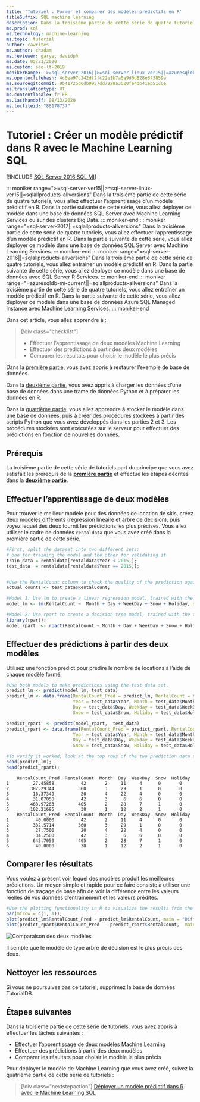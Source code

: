 ```yaml
---
title: 'Tutoriel : Former et comparer des modèles prédictifs en R'
titleSuffix: SQL machine learning
description: Dans la troisième partie de cette série de quatre tutoriels, vous allez développer deux modèles prédictifs en R avec le Machine Learning SQL, puis sélectionner le modèle le plus précis.
ms.prod: sql
ms.technology: machine-learning
ms.topic: tutorial
author: cawrites
ms.author: chadam
ms.reviewer: garye, davidph
ms.date: 05/21/2020
ms.custom: seo-lt-2019
monikerRange: '>=sql-server-2016||>=sql-server-linux-ver15||=azuresqldb-mi-current||=sqlallproducts-allversions'
ms.openlocfilehash: 4c6ea97c242df2fc22e1b7a0a9d0d828e8f3859a
ms.sourcegitcommit: 9b41725d6db9957dd7928a3620fe4db41eb51c6e
ms.translationtype: HT
ms.contentlocale: fr-FR
ms.lasthandoff: 08/13/2020
ms.locfileid: "88178737"
---
```

# <a name="tutorial-create-a-predictive-model-in-r-with-sql-machine-learning"></a>Tutoriel : Créer un modèle prédictif dans R avec le Machine Learning SQL
[!INCLUDE [SQL Server 2016 SQL MI](../../includes/applies-to-version/sqlserver2016-asdbmi.md)]

::: moniker range=">=sql-server-ver15||>=sql-server-linux-ver15||=sqlallproducts-allversions"
Dans la troisième partie de cette série de quatre tutoriels, vous allez effectuer l’apprentissage d’un modèle prédictif en R. Dans la partie suivante de cette série, vous allez déployer ce modèle dans une base de données SQL Server avec Machine Learning Services ou sur des clusters Big Data.
::: moniker-end
::: moniker range="=sql-server-2017||=sqlallproducts-allversions"
Dans la troisième partie de cette série de quatre tutoriels, vous allez effectuer l’apprentissage d’un modèle prédictif en R. Dans la partie suivante de cette série, vous allez déployer ce modèle dans une base de données SQL Server avec Machine Learning Services.
::: moniker-end
::: moniker range="=sql-server-2016||=sqlallproducts-allversions"
Dans la troisième partie de cette série de quatre tutoriels, vous allez entraîner un modèle prédictif en R. Dans la partie suivante de cette série, vous allez déployer ce modèle dans une base de données avec SQL Server R Services.
::: moniker-end
::: moniker range="=azuresqldb-mi-current||=sqlallproducts-allversions"
Dans la troisième partie de cette série de quatre tutoriels, vous allez entraîner un modèle prédictif en R. Dans la partie suivante de cette série, vous allez déployer ce modèle dans une base de données Azure SQL Managed Instance avec Machine Learning Services.
::: moniker-end

Dans cet article, vous allez apprendre à :

> [!div class="checklist"]
> * Effectuer l’apprentissage de deux modèles Machine Learning
> * Effectuer des prédictions à partir des deux modèles
> * Comparer les résultats pour choisir le modèle le plus précis

Dans la [première partie](r-predictive-model-introduction.md), vous avez appris à restaurer l’exemple de base de données.

Dans la [deuxième partie](r-predictive-model-prepare-data.md), vous avez appris à charger les données d’une base de données dans une trame de données Python et à préparer les données en R.

Dans la [quatrième partie](r-predictive-model-deploy.md), vous allez apprendre à stocker le modèle dans une base de données, puis à créer des procédures stockées à partir des scripts Python que vous avez développés dans les parties 2 et 3. Les procédures stockées sont exécutées sur le serveur pour effectuer des prédictions en fonction de nouvelles données.

## <a name="prerequisites"></a>Prérequis

La troisième partie de cette série de tutoriels part du principe que vous avez satisfait les prérequis de la [**première partie**](r-predictive-model-introduction.md) et effectué les étapes décrites dans la [**deuxième partie**](r-predictive-model-prepare-data.md).

## <a name="train-two-models"></a>Effectuer l’apprentissage de deux modèles

Pour trouver le meilleur modèle pour des données de location de skis, créez deux modèles différents (régression linéaire et arbre de décision), puis voyez lequel des deux fournit les prédictions les plus précises. Vous allez utiliser le cadre de données `rentaldata` que vous avez créé dans la première partie de cette série.

```r
#First, split the dataset into two different sets:
# one for training the model and the other for validating it
train_data = rentaldata[rentaldata$Year < 2015,];
test_data  = rentaldata[rentaldata$Year == 2015,];


#Use the RentalCount column to check the quality of the prediction against actual values
actual_counts <- test_data$RentalCount;

#Model 1: Use lm to create a linear regression model, trained with the training data set
model_lm <- lm(RentalCount ~  Month + Day + WeekDay + Snow + Holiday, data = train_data);

#Model 2: Use rpart to create a decision tree model, trained with the training data set
library(rpart);
model_rpart  <- rpart(RentalCount ~ Month + Day + WeekDay + Snow + Holiday, data = train_data);
```

## <a name="make-predictions-from-both-models"></a>Effectuer des prédictions à partir des deux modèles

Utilisez une fonction predict pour prédire le nombre de locations à l’aide de chaque modèle formé.

```r
#Use both models to make predictions using the test data set.
predict_lm <- predict(model_lm, test_data)
predict_lm <- data.frame(RentalCount_Pred = predict_lm, RentalCount = test_data$RentalCount, 
                         Year = test_data$Year, Month = test_data$Month,
                         Day = test_data$Day, Weekday = test_data$WeekDay,
                         Snow = test_data$Snow, Holiday = test_data$Holiday)

predict_rpart  <- predict(model_rpart,  test_data)
predict_rpart <- data.frame(RentalCount_Pred = predict_rpart, RentalCount = test_data$RentalCount, 
                         Year = test_data$Year, Month = test_data$Month,
                         Day = test_data$Day, Weekday = test_data$WeekDay,
                         Snow = test_data$Snow, Holiday = test_data$Holiday)

#To verify it worked, look at the top rows of the two prediction data sets.
head(predict_lm);
head(predict_rpart);
```

```results
    RentalCount_Pred  RentalCount  Month  Day  WeekDay  Snow  Holiday
1         27.45858          42       2     11     4      0       0
2        387.29344         360       3     29     1      0       0
3         16.37349          20       4     22     4      0       0
4         31.07058          42       3      6     6      0       0
5        463.97263         405       2     28     7      1       0
6        102.21695          38       1     12     2      1       0
    RentalCount_Pred  RentalCount  Month  Day  WeekDay  Snow  Holiday
1          40.0000          42       2     11     4      0       0
2         332.5714         360       3     29     1      0       0
3          27.7500          20       4     22     4      0       0
4          34.2500          42       3      6     6      0       0
5         645.7059         405       2     28     7      1       0
6          40.0000          38       1     12     2      1       0
```

## <a name="compare-the-results"></a>Comparer les résultats

Vous voulez à présent voir lequel des modèles produit les meilleures prédictions. Un moyen simple et rapide pour ce faire consiste à utiliser une fonction de traçage de base afin de voir la différence entre les valeurs réelles de vos données d’entraînement et les valeurs prédites.

```r
#Use the plotting functionality in R to visualize the results from the predictions
par(mfrow = c(1, 1));
plot(predict_lm$RentalCount_Pred - predict_lm$RentalCount, main = "Difference between actual and predicted. lm")
plot(predict_rpart$RentalCount_Pred  - predict_rpart$RentalCount,  main = "Difference between actual and predicted. rpart")
```

![Comparaison des deux modèles](./media/compare-models.png)

Il semble que le modèle de type arbre de décision est le plus précis des deux.

## <a name="clean-up-resources"></a>Nettoyer les ressources

Si vous ne poursuivez pas ce tutoriel, supprimez la base de données TutorialDB.

## <a name="next-steps"></a>Étapes suivantes

Dans la troisième partie de cette série de tutoriels, vous avez appris à effectuer les tâches suivantes :

* Effectuer l’apprentissage de deux modèles Machine Learning
* Effectuer des prédictions à partir des deux modèles
* Comparer les résultats pour choisir le modèle le plus précis

Pour déployer le modèle de Machine Learning que vous avez créé, suivez la quatrième partie de cette série de tutoriels :

> [!div class="nextstepaction"]
> [Déployer un modèle prédictif dans R avec le Machine Learning SQL](r-predictive-model-deploy.md)
